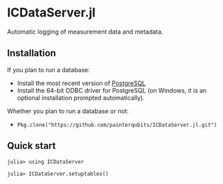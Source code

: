 # ICDataServer.jl

Automatic logging of measurement data and metadata.

## Installation

If you plan to run a database:
+ Install the most recent version of [PostgreSQL](https://www.postgresql.org/download/)
+ Install the 64-bit ODBC driver for PostgreSQL
  (on Windows, it is an optional installation prompted automatically).

Whether you plan to run a database or not:
+ `Pkg.clone("https://github.com/painterqubits/ICDataServer.jl.git")`

## Quick start

```
julia> using ICDataServer

julia> ICDataServer.setuptables()

```
